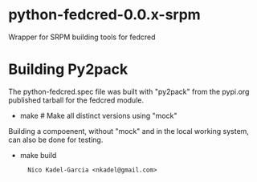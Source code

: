 python-fedcred-0.0.x-srpm
=========================

Wrapper for SRPM building tools for fedcred

Building Py2pack
==============

The python-fedcred.spec file was built with "py2pack" from the
pypi.org published tarball for the fedcred module.

* make # Make all distinct versions using "mock"

Building a compoenent, without "mock" and in the local working system,
can also be done for testing.

* make build

		Nico Kadel-Garcia <nkadel@gmail.com>
